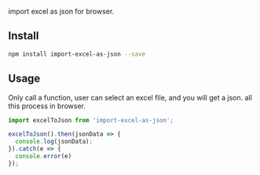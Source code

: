 import excel as json for browser.

## Install

``` bash
npm install import-excel-as-json --save
```

## Usage

Only call a function, user can select an excel file, and you will get a json. all this process in browser.

``` javascript
import excelToJson from 'import-excel-as-json';

excelToJson().then(jsonData => {
  console.log(jsonData);
}).catch(e => {
  console.error(e)
});
```

